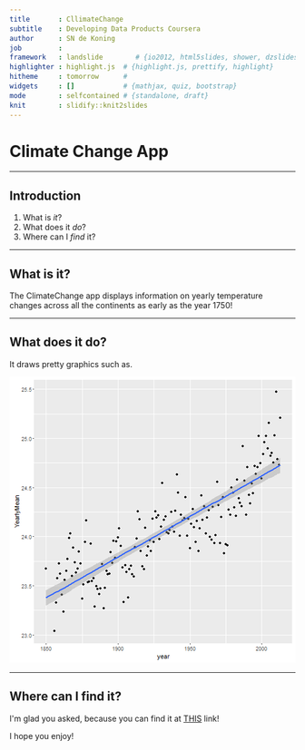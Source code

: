 ```yaml
---
title       : CllimateChange
subtitle    : Developing Data Products Coursera
author      : SN de Koning
job         : 
framework   : landslide        # {io2012, html5slides, shower, dzslides, ...}
highlighter : highlight.js  # {highlight.js, prettify, highlight}
hitheme     : tomorrow      # 
widgets     : []            # {mathjax, quiz, bootstrap}
mode        : selfcontained # {standalone, draft}
knit        : slidify::knit2slides
---
```


# Climate Change App

---  
 
## Introduction

1. What is _it_?
2. What does it _do_?
3. Where can I _find_ it?

---

## What is it?

The ClimateChange app displays information on yearly temperature changes across all the continents as early as the year 1750!

---

## What does it do?

It draws pretty graphics such as.

![plot of chunk unnamed-chunk-1](figure/unnamed-chunk-1-1.png)


---

## Where can I find it?

I'm glad you asked, because you can find it at [THIS]( https://sndekoning.shinyapps.io/ClimateChange-App/) link!

I hope you enjoy!


